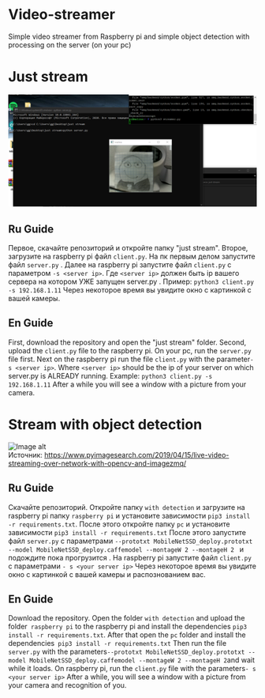 # Video-streamer
Simple video streamer from Raspberry pi and simple object detection with processing on the server (on your pc)
# Just stream
![Image alt](https://github.com/XuliGan4eg2006/Video-streamer/blob/main/image.png)
## Ru Guide 
Первое, скачайте репозиторий и откройте папку "just stream". Второе, загрузите на raspberry pi файл `client.py`. 
На пк первым делом запустите файл `server.py` . Далее на raspberry pi запустите файл `client.py` с параметром `-s <server ip>`. Где `<server ip>` должен быть ip вашего сервера на котором УЖЕ запущен server.py . Пример: `python3 client.py -s 192.168.1.11` Через некоторое время вы увидите окно с картинкой с вашей камеры. 
<br>
## En Guide
First, download the repository and open the "just stream" folder. Second, upload the `client.py` file to the raspberry pi.
On your pc, run the `server.py` file first. Next on the raspberry pi run the file `client.py` with the parameter` -s <server ip> `. Where `<server ip>` should be the ip of your server on which server.py is ALREADY running. Example: `python3 client.py -s 192.168.1.11` After a while you will see a window with a picture from your camera.
<br>
# Stream with object detection
![Image alt](https://s3-us-west-2.amazonaws.com/static.pyimagesearch.com/imagezmq-opencv/imagezmq_demo.gif)
<br>
Источник: https://www.pyimagesearch.com/2019/04/15/live-video-streaming-over-network-with-opencv-and-imagezmq/
## Ru Guide
Скачайте репозиторий. Откройте папку `with detection` и загрузите на raspberry pi папку `raspberry pi` и установите зависимости `pip3 install -r requirements.txt`. После этого откройте папку `pc` и установите зависимости `pip3 install -r requirements.txt` 
После этого запустите файл `server.py` с параметрами `--prototxt MobileNetSSD_deploy.prototxt --model MobileNetSSD_deploy.caffemodel --montageW 2 --montageH 2 ` и подождите пока прогрузится .
На raspberry pi запустите файл `client.py` с параметрами `- s <your server ip>` 
Через некоторое время вы увидите окно с картинкой с вашей камеры и распознованием вас. 
## En Guide 
Download the repository. Open the folder `with detection` and upload the folder` raspberry pi` to the raspberry pi and install the dependencies `pip3 install -r requirements.txt`. After that open the `pc` folder and install the dependencies` pip3 install -r requirements.txt`
Then run the file `server.py` with the parameters` --prototxt MobileNetSSD_deploy.prototxt --model MobileNetSSD_deploy.caffemodel --montageW 2 --montageH 2 `and wait while it loads.
On raspberry pi, run the `client.py` file with the parameters` - s <your server ip> `
After a while, you will see a window with a picture from your camera and recognition of you.

